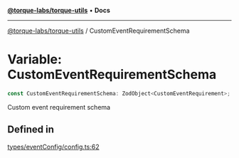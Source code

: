 [**@torque-labs/torque-utils**](../README.md) • **Docs**

***

[@torque-labs/torque-utils](../README.md) / CustomEventRequirementSchema

# Variable: CustomEventRequirementSchema

```ts
const CustomEventRequirementSchema: ZodObject<CustomEventRequirement>;
```

Custom event requirement schema

## Defined in

[types/eventConfig/config.ts:62](https://github.com/torque-labs/torque-utils/blob/3bd29ca22f900f1cf2686f7f240bf82e15337207/types/eventConfig/config.ts#L62)
